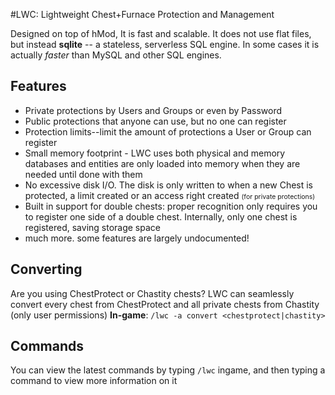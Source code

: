 #LWC: Lightweight Chest+Furnace Protection and Management

Designed on top of hMod, It is fast and scalable. It does not use flat files, but instead <b>sqlite</b> -- a stateless, serverless SQL engine. In some cases it is actually <i>faster</i> than MySQL and other SQL engines.

Features
----------------------

* Private protections by Users and Groups or even by Password
* Public protections that anyone can use, but no one can register
* Protection limits--limit the amount of protections a User or Group can register
* Small memory footprint - LWC uses both physical and memory databases and entities are only loaded into memory when they are needed until done with them
* No excessive disk I/O. The disk is only written to when a new Chest is protected, a limit created or an access right created <span style="font-size: .75em;">(for private protections)</span>
* Built in support for double chests: proper recognition only requires you to register one side of a double chest. Internally, only one chest is registered, saving storage space
* much more. some features are largely undocumented!

Converting
----------------------

Are you using ChestProtect or Chastity chests? LWC can seamlessly convert every chest from ChestProtect and all private chests from Chastity (only user permissions)
<b>In-game</b>: `/lwc -a convert <chestprotect|chastity>`

Commands
----------------------
You can view the latest commands by typing `/lwc` ingame, and then typing a command to view more information on it